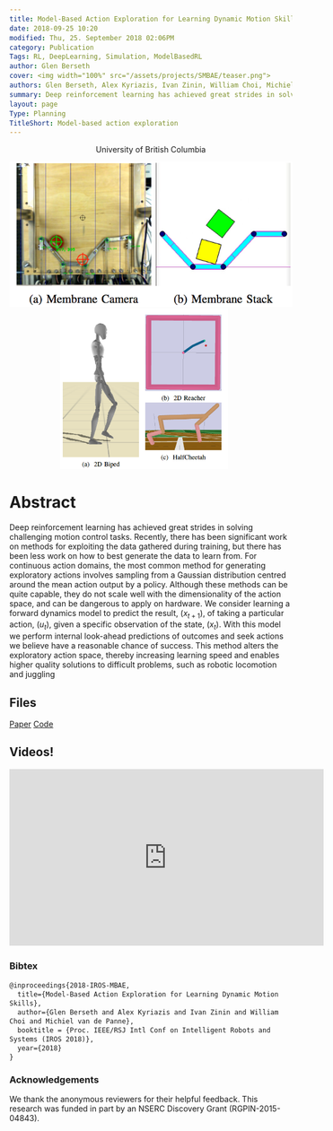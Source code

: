 ```yaml
---
title: Model-Based Action Exploration for Learning Dynamic Motion Skills
date: 2018-09-25 10:20
modified: Thu, 25. September 2018 02:06PM 
category: Publication
Tags: RL, DeepLearning, Simulation, ModelBasedRL
author: Glen Berseth
cover: <img width="100%" src="/assets/projects/SMBAE/teaser.png">
authors: Glen Berseth, Alex Kyriazis, Ivan Zinin, William Choi, Michiel van de Panne
summary: Deep reinforcement learning has achieved great strides in solving challenging motion control tasks. Recently, there has been significant work on methods for exploiting the data gathered during training, but there has been less work on how to best generate the data to learn from. For continuous action domains, the most common method for generating exploratory actions involves sampling from a Gaussian distribution centred around the mean action output by a policy. Although these methods can be quite capable, they do not scale well with the dimensionality of the action space, and can be dangerous to apply on hardware. We consider learning a forward dynamics model to predict the result, $(x_{t+1})$, of taking a particular action, $(u_{t})$, given a specific observation of the state, $(x_{t})$. With this model we perform internal look-ahead predictions of outcomes and seek actions we believe have a reasonable chance of success. This method alters the exploratory action space, thereby increasing learning speed and enables higher quality solutions to difficult problems, such as robotic locomotion and juggling
layout: page
Type: Planning
TitleShort: Model-based action exploration
---
```


<div align="center">
	<p>	
            University of British Columbia
    </p>
</div>

<div align="center">
			<span class="STYLE17"> <img width="600" src="/assets/projects/SMBAE/teaser.png"> </span>
			<span class="STYLE17"> <img width="300" src="/assets/projects/SMBAE/teaser2.png"> </span> &nbsp; &nbsp; &nbsp;

</div>

# Abstract

Deep reinforcement learning has achieved great strides in solving challenging motion control tasks. Recently, there has been significant work on methods for exploiting the data gathered during training, but there has been less work on how to best generate the data to learn from. For continuous action domains, the most common method for generating exploratory actions involves sampling from a Gaussian distribution centred around the mean action output by a policy. Although these methods can be quite capable, they do not scale well with the dimensionality of the action space, and can be dangerous to apply on hardware. We consider learning a forward dynamics model to predict the result, $(x_{t+1})$, of taking a particular action, $(u_{t})$, given a specific observation of the state, $(x_{t})$. With this model we perform internal look-ahead predictions of outcomes and seek actions we believe have a reasonable chance of success. This method alters the exploratory action space, thereby increasing learning speed and enables higher quality solutions to difficult problems, such as robotic locomotion and juggling


## Files

[Paper](/assets/projects/SMBAE/MBAE_paper.pdf)
[Code](https://github.com/FracturedPlane/SMBAE)

## Videos!

<iframe width="560" height="315" src="https://www.youtube.com/embed/yjomPyWZRhY" frameborder="0" allow="autoplay; encrypted-media" allowfullscreen></iframe>

### Bibtex

```
@inproceedings{2018-IROS-MBAE,
  title={Model-Based Action Exploration for Learning Dynamic Motion Skills},
  author={Glen Berseth and Alex Kyriazis and Ivan Zinin and William Choi and Michiel van de Panne},
  booktitle = {Proc. IEEE/RSJ Intl Conf on Intelligent Robots and Systems (IROS 2018)},
  year={2018}
}
```

### Acknowledgements

We thank the anonymous reviewers for their helpful feedback. This research was funded in part by an NSERC Discovery Grant (RGPIN-2015-04843).

